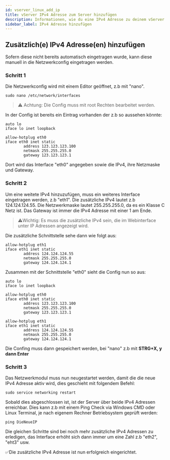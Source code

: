 ```yaml
---
id: vserver_linux_add_ip
title: vServer IPv4 Adresse zum Server hinzufügen
description: Informationen, wie du eine IPv4 Adresse zu deinem vServer von ZAP-Hosting hinzufügen kannst - ZAP-Hosting.com Dokumentationen
sidebar_label: IPv4 Adresse hinzufügen
---
```


## Zusätzlich(e) IPv4 Adresse(en) hinzufügen

Sofern diese nicht bereits automatisch eingetragen wurde, kann diese manuell in die Netzwerkconfig eingetragen werden. 

### Schritt 1
Die Netzwerkconfig wird mit einem Editor geöffnet, z.b mit "nano". 
```
sudo nano /etc/network/interfaces
```
> ⚠️ Achtung: Die Config muss mit root Rechten bearbeitet werden.

In der Config ist bereits ein Eintrag vorhanden der z.b so aussehen könnte:
```
auto lo
iface lo inet loopback

allow-hotplug eth0
iface eth0 inet static
        address 123.123.123.100
        netmask 255.255.255.0
        gateway 123.123.123.1
```
Dort wird das Interface "eth0" angegeben sowie die IPv4, ihre Netzmaske und Gateway. 

### Schritt 2

Um eine weitete IPv4 hinzuzufügen, muss ein weiteres Interface eingetragen werden, z.b "eth1".
Die zusätzliche IPv4 lautet z.b 124.124.124.55.
Die Netzwerkmaske lautet 255.255.255.0, da es ein Klasse C Netz ist. 
Das Gateway ist immer die IPv4 Adresse mit einer 1 am Ende.

>⚠️Wichtig: Es muss die zusätzliche IPv4 sein, die im Webinterface unter IP Adressen angezeigt wird. 


Die zusätzliche Schnittstelle sehe dann wie folgt aus: 

```
allow-hotplug eth1
iface eth1 inet static
        address 124.124.124.55
        netmask 255.255.255.0
        gateway 124.124.124.1
```

Zusammen mit der Schnittstelle "eth0" sieht die Config nun so aus:

```
auto lo
iface lo inet loopback

allow-hotplug eth0
iface eth0 inet static
        address 123.123.123.100
        netmask 255.255.255.0
        gateway 123.123.123.1
        
allow-hotplug eth1
iface eth1 inet static
        address 124.124.124.55
        netmask 255.255.255.0
        gateway 124.124.124.1
```
Die Confing muss dann gespeichert werden, bei "nano" z.b mit **STRG+X, y dann Enter**

### Schritt 3

Das Netzwerkmodul muss nun neugestartet werden, damit die die neue IPv4 Adresse aktiv wird, dies geschieht mit folgendem Befehl:
```
sudo service networking restart
```
Sobald dies abgeschlossen ist, ist der Server über beide IPv4 Adressen erreichbar. 
Dies kann z.b mit einem Ping Check via Windows CMD oder Linux Terminal, je nach eigenem Rechner Betriebsystem geprüft werden:
```
ping DieNeueIP
```
Die gleichen Schritte sind bei noch mehr zusätzliche IPv4 Adressen zu erledigen, das Interface erhöht sich dann immer um eine Zahl z.b "eth2", "eht3" usw.

✅Die zusätzliche IPv4 Adresse ist nun erfolgreich eingerichtet.
